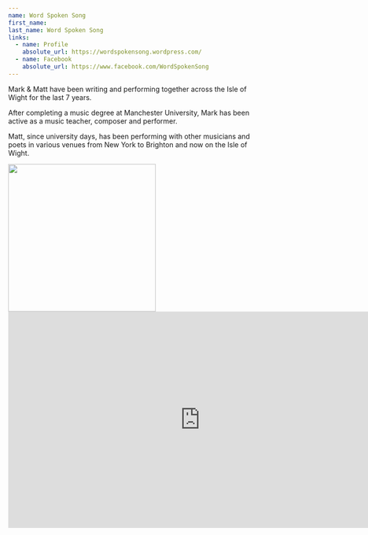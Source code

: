```yaml
---
name: Word Spoken Song
first_name: 
last_name: Word Spoken Song
links:
  - name: Profile
    absolute_url: https://wordspokensong.wordpress.com/
  - name: Facebook
    absolute_url: https://www.facebook.com/WordSpokenSong
---
```


Mark & Matt have been writing and performing together across the Isle of Wight for the last 7 years. 

After completing a music degree at Manchester University, Mark has been active as a music teacher, composer and performer.

Matt, since university days, has been performing with other musicians and poets in various venues from New York to Brighton and now on the Isle of Wight.

<img src="../../assets/images/Word-Spoken-Song-Simon-Photo_compressed.jpg" width=300 />

<div class="sw-center-container">
    <iframe width="780" height="440" src="https://www.youtube.com/embed/TUc8glhzrqs" title="YouTube video player" frameborder="0" allow="accelerometer; clipboard-write; encrypted-media; gyroscope; picture-in-picture; web-share" allowfullscreen></iframe>
</div>
